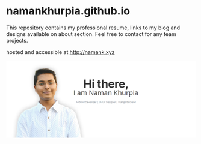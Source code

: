 # namankhurpia.github.io
This repository contains my professional resume, links to my blog and designs available on about section. Feel free to contact for any team projects.

hosted and accessible at http://namank.xyz

![alt text](https://raw.githubusercontent.com/namankhurpia/namankhurpia.github.io/master/naman.PNG)
